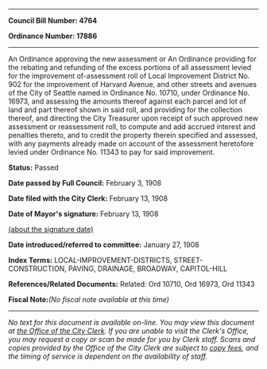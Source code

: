 

********

**Council Bill Number: 4764**
   
**Ordinance Number: 17886**
********

 An Ordinance approving the new assessment or An Ordinance providing for the rebating and refunding of the excess portions of all assessment levied for the improvement of-assessment roll of Local Improvement District No. 902 for the improvement of Harvard Avenue, and other streets and avenues of the City of Seattle named in Ordinance No. 10710, under Ordinance No. 16973, and assessing the amounts thereof against each parcel and lot of land and part thereof shown in said roll, and providing for the collection thereof, and directing the City Treasurer upon receipt of such approved new assessment or reassessment roll, to compute and add accrued interest and penalties thereto, and to credit the property therein specified and assessed, with any payments already made on account of the assessment heretofore levied under Ordinance No. 11343 to pay for said improvement.

**Status:** Passed
   
**Date passed by Full Council:** February 3, 1908
   
**Date filed with the City Clerk:** February 13, 1908
   
**Date of Mayor's signature:** February 13, 1908
   
[(about the signature date)](/~public/approvaldate.htm)
   
   
   
**Date introduced/referred to committee:** January 27, 1908
   
   
**Index Terms:** LOCAL-IMPROVEMENT-DISTRICTS, STREET-CONSTRUCTION, PAVING, DRAINAGE, BROADWAY, CAPITOL-HILL

**References/Related Documents:** Related: Ord 10710, Ord 16973, Ord 11343

**Fiscal Note:**_(No fiscal note available at this time)_
********

_No text for this document is available on-line. You may view this document at [the Office of the City Clerk](http://www.seattle.gov/leg/clerk/contactUs.htm). If you are unable to visit the Clerk's Office, you may request a copy or scan be made for you by Clerk staff. Scans and copies provided by the Office of the City Clerk are subject to [copy fees](http://clerk.seattle.gov/~public/clerkfees.htm), and the timing of service is dependent on the availability of staff._

